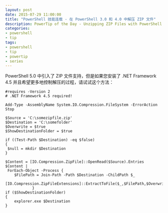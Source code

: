 ```yaml
---
layout: post
date: 2015-07-29 11:00:00
title: "PowerShell 技能连载 - 在 PowerShell 3.0 和 4.0 中解压 ZIP 文件"
description: PowerTip of the Day - Unzipping ZIP Files with PowerShell 3.0 and 4.0
categories:
- powershell
- tip
tags:
- powershell
- tip
- powertip
- series
---
```

PowerShell 5.0 中引入了 ZIP 文件支持，但是如果您安装了 .NET Framework 4.5 并且希望更多地控制解压的过程，请试试这个方法：

    #requires -Version 2
    # .NET Framework 4.5 required!

    Add-Type -AssemblyName System.IO.Compression.FileSystem -ErrorAction Stop

    $Source = 'C:\somezipfile.zip'
    $Destination = 'C:\somefolder'
    $Overwrite = $true
    $ShowDestinationFolder = $true

    if ((Test-Path $Destination) -eq $false)
    {
     $null = mkdir $Destination
    }

    $Content = [IO.Compression.ZipFile]::OpenRead($Source).Entries
    $Content |
     ForEach-Object -Process {
        $FilePath = Join-Path -Path $Destination -ChildPath $_
                    [IO.Compression.ZipFileExtensions]::ExtractToFile($_,$FilePath,$Overwrite)
                }
    if ($ShowDestinationFolder)
    {
        explorer.exe $Destination
    }

<!--本文国际来源：[Unzipping ZIP Files with PowerShell 3.0 and 4.0](http://community.idera.com/powershell/powertips/b/tips/posts/unzipping-zip-files-with-powershell-3-0-and-4-0)-->
